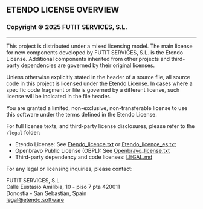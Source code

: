 ## ETENDO LICENSE OVERVIEW

### Copyright © 2025 FUTIT SERVICES, S.L.

---


This project is distributed under a mixed licensing model. The main license for new components developed by FUTIT SERVICES, S.L. is the Etendo License. Additional components inherited from other projects and third-party dependencies are governed by their original licenses.

Unless otherwise explicitly stated in the header of a source file, all source code in this project is licensed under the Etendo License. In cases where a specific code fragment or file is governed by a different license, such license will be indicated in the file header.

You are granted a limited, non-exclusive, non-transferable license to use this software under the terms defined in the Etendo License.

For full license texts, and third-party license disclosures, please refer to the `/legal` folder:

- Etendo License: See  [Etendo_licence.txt](./legal/Etendo_license.txt)  or [Etendo_licence_es.txt](./legal/Etendo_licence_es.txt) 
- Openbravo Public License (OBPL): See [Openbravo_license.txt](./legal/Openbravo_license.txt)
- Third-party dependency and code licenses:  [LEGAL.md](./legal/LEGAL.md)

For any legal or licensing inquiries, please contact:

FUTIT SERVICES, S.L. <br>
Calle Eustasio Amilibia, 10 - piso 7 pta 420011 <br>
Donostia - San Sebastián, Spain <br>
legal@etendo.software <br>